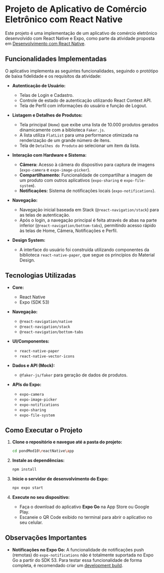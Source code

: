 # Projeto de Aplicativo de Comércio Eletrônico com React Native

Este projeto é uma implementação de um aplicativo de comércio eletrônico desenvolvido com React Native e Expo, como parte da atividade proposta em [Desenvolvimento com React Native](https://firelink-library.github.io/mobile/pond0).

## Funcionalidades Implementadas

O aplicativo implementa as seguintes funcionalidades, seguindo o protótipo de baixa fidelidade e os requisitos da atividade:

- **Autenticação de Usuário:**
  - Telas de Login e Cadastro.
  - Controle de estado de autenticação utilizando React Context API.
  - Tela de Perfil com informações do usuário e função de Logout.

- **Listagem e Detalhes de Produtos:**
  - Tela principal (`Home`) que exibe uma lista de 10.000 produtos gerados dinamicamente com a biblioteca `Faker.js`.
  - A lista utiliza `FlatList` para uma performance otimizada na renderização de um grande número de itens.
  - Tela de `Detalhes do Produto` ao selecionar um item da lista.

- **Interação com Hardware e Sistema:**
  - **Câmera:** Acesso à câmera do dispositivo para captura de imagens (`expo-camera` e `expo-image-picker`).
  - **Compartilhamento:** Funcionalidade de compartilhar a imagem de um produto com outros aplicativos (`expo-sharing` e `expo-file-system`).
  - **Notificações:** Sistema de notificações locais (`expo-notifications`).

- **Navegação:**
  - Navegação inicial baseada em Stack (`@react-navigation/stack`) para as telas de autenticação.
  - Após o login, a navegação principal é feita através de abas na parte inferior (`@react-navigation/bottom-tabs`), permitindo acesso rápido às telas de Home, Câmera, Notificações e Perfil.

- **Design System:**
  - A interface do usuário foi construída utilizando componentes da biblioteca `react-native-paper`, que segue os princípios do Material Design.

## Tecnologias Utilizadas

- **Core:**
  - React Native
  - Expo (SDK 53)

- **Navegação:**
  - `@react-navigation/native`
  - `@react-navigation/stack`
  - `@react-navigation/bottom-tabs`

- **UI/Componentes:**
  - `react-native-paper`
  - `react-native-vector-icons`

- **Dados e API (Mock):**
  - `@faker-js/faker` para geração de dados de produtos.

- **APIs do Expo:**
  - `expo-camera`
  - `expo-image-picker`
  - `expo-notifications`
  - `expo-sharing`
  - `expo-file-system`

## Como Executar o Projeto

1.  **Clone o repositório e navegue até a pasta do projeto:**
    ```bash
    cd pondMod10\reactNative\app
    ```

2.  **Instale as dependências:**
    ```bash
    npm install
    ```

3.  **Inicie o servidor de desenvolvimento do Expo:**
    ```bash
    npx expo start
    ```

4.  **Execute no seu dispositivo:**
    - Faça o download do aplicativo **Expo Go** na App Store ou Google Play.
    - Escaneie o QR Code exibido no terminal para abrir o aplicativo no seu celular.

## Observações Importantes

- **Notificações no Expo Go:** A funcionalidade de notificações push (remotas) do `expo-notifications` não é totalmente suportada no Expo Go a partir do SDK 53. Para testar essa funcionalidade de forma completa, é recomendado criar um [development build](https://docs.expo.dev/develop/development-builds/introduction/).
